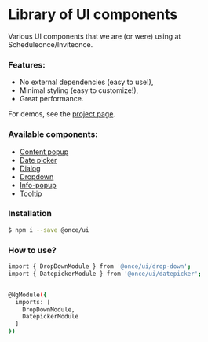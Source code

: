 # Library of UI components

Various UI components that we are (or were) using at Scheduleonce/Inviteonce.

### Features:
- No external dependencies (easy to use!),
- Minimal styling (easy to customize!),
- Great performance.

For demos, see the [project page](https://storybooks-coming-soon.com).

### Available components:

- [Content popup](content-popup/README.md)
- [Date picker](date-picker/README.md)
- [Dialog](dialog/README.md)
- [Dropdown](drop-down/README.md)
- [Info-popup](info-popup/README.md)
- [Tooltip](tooltip/README.md)

### Installation

```sh
$ npm i --save @once/ui
```
### How to use?
```sh
import { DropDownModule } from '@once/ui/drop-down';
import { DatepickerModule } from '@once/ui/datepicker';


@NgModule({
  imports: [
    DropDownModule,
    DatepickerModule
  ]
})

```
